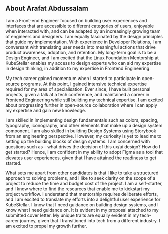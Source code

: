 ## About Arafat Abdussalam

I am a Front-end Engineer focused on building user experiences and interfaces that are accessible to different categories of users, enjoyable when interacted with, and can be adapted by an increasingly growing team of engineers and designers. I am equally fascinated by the design principles that guide my implementation. With experience in Developer Relations, I am conversant with translating user needs into meaningful actions that drive product awareness, adoption, and retention. My long-term goal is to be a Design Engineer, and I am excited that the Linux Foundation Mentorship at KubeStellar enables my access to design experts who can aid my expertise in design thinking, in addition to my expertise in Frontend Engineering.

My tech career gained momentum when I started to participate in open-source programs. At this point, I gained intensive technical expertise required for my area of specialisation. Ever since, I have built personal projects, given a talk at a tech conference, and maintained a career in Frontend Engineering while still building my technical expertise. I am excited about progressing further in open-source collaboration where I can apply my expertise and gain new knowledge.

I am skilled in implementing design fundamentals such as colors, spacing, typography, iconography, and other elements that make up a design system component. I am also skilled in building Design Systems using Storybook from an engineering perspective. However, my curiosity is yet to lead me to setting up the building blocks of design systems. I am concerned with questions such as - what drives the decision of this ux/ui design? How do I get started? Hence, I am confident in my ability to adopt Figma as a tool that elevates user experiences, given that I have attained the readiness to get started.

What sets me apart from other candidates is that I like to take a structured approach to solving problems, and I like to seek clarity on the scope of a project to reduce the time and budget cost of the project. I am a self-starter, and I know where to find the resources that enable me to kickstart my project workflow. I understand that mentorship requires deliberate efforts, and I am excited to translate my efforts into a delightful user experience for KubeStellar. I know that I need guidance on building design systems, and I know what I need guidance on. It is evident in my proposal attached to my submitted cover letter. My unique traits are equally evident in my tech-career journey, given that I transitioned into tech from a different industry. I am excited to propel my growth further.
